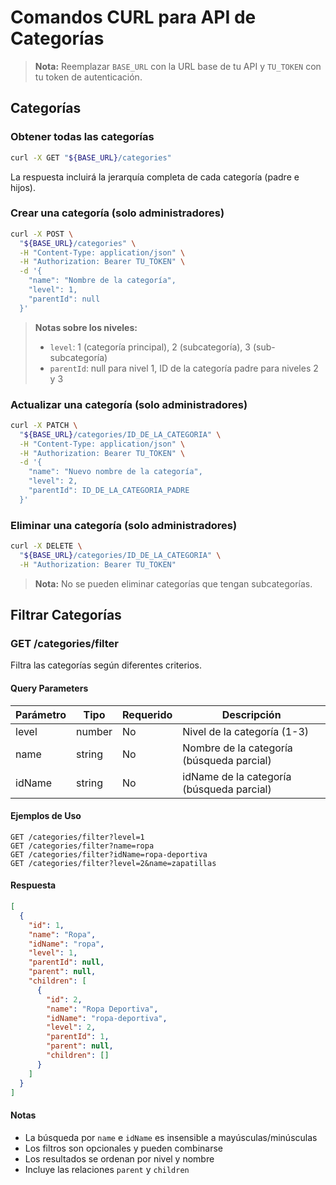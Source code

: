 # Comandos CURL para API de Categorías

> **Nota:** Reemplazar `BASE_URL` con la URL base de tu API y `TU_TOKEN` con tu token de autenticación.

## Categorías

### Obtener todas las categorías
```bash
curl -X GET "${BASE_URL}/categories"
```
La respuesta incluirá la jerarquía completa de cada categoría (padre e hijos).

### Crear una categoría (solo administradores)
```bash
curl -X POST \
  "${BASE_URL}/categories" \
  -H "Content-Type: application/json" \
  -H "Authorization: Bearer TU_TOKEN" \
  -d '{
    "name": "Nombre de la categoría",
    "level": 1,
    "parentId": null
  }'
```

> **Notas sobre los niveles:**
> - `level`: 1 (categoría principal), 2 (subcategoría), 3 (sub-subcategoría)
> - `parentId`: null para nivel 1, ID de la categoría padre para niveles 2 y 3

### Actualizar una categoría (solo administradores)
```bash
curl -X PATCH \
  "${BASE_URL}/categories/ID_DE_LA_CATEGORIA" \
  -H "Content-Type: application/json" \
  -H "Authorization: Bearer TU_TOKEN" \
  -d '{
    "name": "Nuevo nombre de la categoría",
    "level": 2,
    "parentId": ID_DE_LA_CATEGORIA_PADRE
  }'
```

### Eliminar una categoría (solo administradores)
```bash
curl -X DELETE \
  "${BASE_URL}/categories/ID_DE_LA_CATEGORIA" \
  -H "Authorization: Bearer TU_TOKEN"
``` 

> **Nota:** No se pueden eliminar categorías que tengan subcategorías. 

## Filtrar Categorías

### GET /categories/filter

Filtra las categorías según diferentes criterios.

#### Query Parameters

| Parámetro | Tipo   | Requerido | Descripción                                    |
|-----------|--------|-----------|------------------------------------------------|
| level     | number | No        | Nivel de la categoría (1-3)                    |
| name      | string | No        | Nombre de la categoría (búsqueda parcial)      |
| idName    | string | No        | idName de la categoría (búsqueda parcial)      |

#### Ejemplos de Uso

```http
GET /categories/filter?level=1
GET /categories/filter?name=ropa
GET /categories/filter?idName=ropa-deportiva
GET /categories/filter?level=2&name=zapatillas
```

#### Respuesta

```json
[
  {
    "id": 1,
    "name": "Ropa",
    "idName": "ropa",
    "level": 1,
    "parentId": null,
    "parent": null,
    "children": [
      {
        "id": 2,
        "name": "Ropa Deportiva",
        "idName": "ropa-deportiva",
        "level": 2,
        "parentId": 1,
        "parent": null,
        "children": []
      }
    ]
  }
]
```

#### Notas

- La búsqueda por `name` e `idName` es insensible a mayúsculas/minúsculas
- Los filtros son opcionales y pueden combinarse
- Los resultados se ordenan por nivel y nombre
- Incluye las relaciones `parent` y `children`
